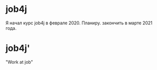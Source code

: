 # job4j
Я начал курс job4j в феврале 2020. Планиру. закончить в марте 2021 года.
# job4j'
"Work at job"